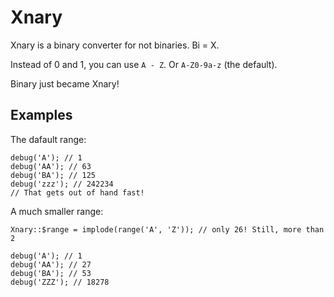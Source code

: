 
# Xnary

Xnary is a binary converter for not binaries. Bi = X.

Instead of 0 and 1, you can use `A - Z`. Or `A-Z0-9a-z` (the default).

Binary just became Xnary!

## Examples

The dafault range:

	debug('A'); // 1
	debug('AA'); // 63
	debug('BA'); // 125
	debug('zzz'); // 242234
	// That gets out of hand fast!

A much smaller range:

	Xnary::$range = implode(range('A', 'Z')); // only 26! Still, more than 2
	
	debug('A'); // 1
	debug('AA'); // 27
	debug('BA'); // 53
	debug('ZZZ'); // 18278
